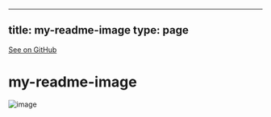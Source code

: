 
---
title: my-readme-image
type: page
---

[See on GitHub](https://github.com/jakeroggenbuck/my-readme-image/)

# my-readme-image

![image](out.png)
